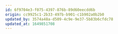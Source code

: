 ```yaml
---
id: 6f9704e3-f075-4397-876b-89d60eecdd6b
origin: cc9925c1-2b33-497b-b901-c1b902a0b2b0
updated_by: 3574a48a-d509-4c9e-9e37-5b83b6cfdc78
updated_at: 1649851708
---
```

